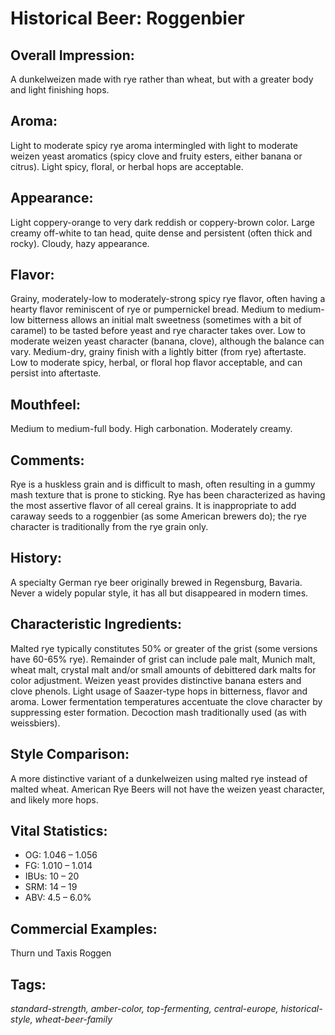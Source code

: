 # Historical Beer: Roggenbier

## Overall Impression: 

A dunkelweizen made with rye rather than wheat, but with a greater body and light finishing hops.

## Aroma: 

Light to moderate spicy rye aroma intermingled with light to moderate weizen yeast aromatics (spicy clove and fruity esters, either banana or citrus). Light spicy, floral, or herbal hops are acceptable.

## Appearance: 

Light coppery-orange to very dark reddish or coppery-brown color. Large creamy off-white to tan head, quite dense and persistent (often thick and rocky). Cloudy, hazy appearance.

## Flavor: 

Grainy, moderately-low to moderately-strong spicy rye flavor, often having a hearty flavor reminiscent of rye or pumpernickel bread. Medium to medium-low bitterness allows an initial malt sweetness (sometimes with a bit of caramel) to be tasted before yeast and rye character takes over. Low to moderate weizen yeast character (banana, clove), although the balance can vary. Medium-dry, grainy finish with a lightly bitter (from rye) aftertaste. Low to moderate spicy, herbal, or floral hop flavor acceptable, and can persist into aftertaste.

## Mouthfeel: 

Medium to medium-full body. High carbonation. Moderately creamy.

## Comments: 

Rye is a huskless grain and is difficult to mash, often resulting in a gummy mash texture that is prone to sticking. Rye has been characterized as having the most assertive flavor of all cereal grains. It is inappropriate to add caraway seeds to a roggenbier (as some American brewers do); the rye character is traditionally from the rye grain only.

## History: 

A specialty German rye beer originally brewed in Regensburg, Bavaria. Never a widely popular style, it has all but disappeared in modern times.

## Characteristic Ingredients: 

Malted rye typically constitutes 50% or greater of the grist (some versions have 60-65% rye). Remainder of grist can include pale malt, Munich malt, wheat malt, crystal malt and/or small amounts of debittered dark malts for color adjustment. Weizen yeast provides distinctive banana esters and clove phenols. Light usage of Saazer-type hops in bitterness, flavor and aroma. Lower fermentation temperatures accentuate the clove character by suppressing ester formation. Decoction mash traditionally used (as with weissbiers).

## Style Comparison: 

A more distinctive variant of a dunkelweizen using malted rye instead of malted wheat. American Rye Beers will not have the weizen yeast character, and likely more hops.

## Vital Statistics:	

- OG:	1.046 – 1.056
- FG:	1.010 – 1.014
- IBUs:	10 – 20	
- SRM:	14 – 19	
- ABV:	4.5 – 6.0%

## Commercial Examples: 

Thurn und Taxis Roggen

## Tags: 

_standard-strength, amber-color, top-fermenting, central-europe, historical-style, wheat-beer-family_
